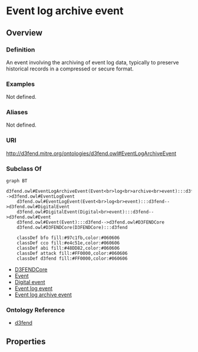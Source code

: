 # Event log archive event

## Overview

### Definition
An event involving the archiving of event log data, typically to preserve historical records in a compressed or secure format.

### Examples
Not defined.

### Aliases
Not defined.

### URI
http://d3fend.mitre.org/ontologies/d3fend.owl#EventLogArchiveEvent

### Subclass Of
```mermaid
graph BT
    d3fend.owl#EventLogArchiveEvent(Event<br>log<br>archive<br>event):::d3fend-->d3fend.owl#EventLogEvent
    d3fend.owl#EventLogEvent(Event<br>log<br>event):::d3fend-->d3fend.owl#DigitalEvent
    d3fend.owl#DigitalEvent(Digital<br>event):::d3fend-->d3fend.owl#Event
    d3fend.owl#Event(Event):::d3fend-->d3fend.owl#D3FENDCore
    d3fend.owl#D3FENDCore(D3FENDCore):::d3fend
    
    classDef bfo fill:#97c1fb,color:#060606
    classDef cco fill:#e4c51e,color:#060606
    classDef abi fill:#48DD82,color:#060606
    classDef attack fill:#FF0000,color:#060606
    classDef d3fend fill:#FF0000,color:#060606
```

- [D3FENDCore](/docs/ontology/reference/model/D3FENDCore/D3FENDCore.md)
- [Event](/docs/ontology/reference/model/D3FENDCore/Event/Event.md)
- [Digital event](/docs/ontology/reference/model/D3FENDCore/Event/Digital%20event/Digital%20event.md)
- [Event log event](/docs/ontology/reference/model/D3FENDCore/Event/Digital%20event/Event%20log%20event/Event%20log%20event.md)
- [Event log archive event](/docs/ontology/reference/model/D3FENDCore/Event/Digital%20event/Event%20log%20event/Event%20log%20archive%20event/Event%20log%20archive%20event.md)


### Ontology Reference
- [d3fend](http://d3fend.mitre.org/ontologies/d3fend.owl#)

## Properties
